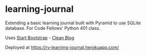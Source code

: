 # learning-journal

Extending a basic learning journal built with Pyramid to use SQLite database. For Code Fellows' Python 401 class. 

Uses [Start Bootstrap](http://startbootstrap.com/) - [Clean Blog](http://startbootstrap.com/template-overviews/clean-blog/)

Deployed at https://rv-learning-journal.herokuapp.com/
